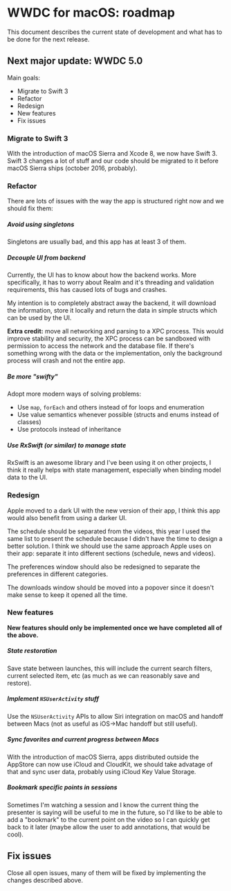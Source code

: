 # WWDC for macOS: roadmap

This document describes the current state of development and what has to be done for the next release.

## Next major update: WWDC 5.0

Main goals:

- Migrate to Swift 3
- Refactor
- Redesign
- New features
- Fix issues


### Migrate to Swift 3

With the introduction of macOS Sierra and Xcode 8, we now have Swift 3. Swift 3 changes a lot of stuff and our code should be migrated to it before macOS Sierra ships (october 2016, probably).

### Refactor

There are lots of issues with the way the app is structured right now and we should fix them:

##### Avoid using singletons

Singletons are usually bad, and this app has at least 3 of them.

##### Decouple UI from backend

Currently, the UI has to know about how the backend works. More specifically, it has to worry about Realm and it's threading and validation requirements, this has caused lots of bugs and crashes.

My intention is to completely abstract away the backend, it will download the information, store it locally and return the data in simple structs which can be used by the UI.

**Extra credit:** move all networking and parsing to a XPC process. This would improve stability and security, the XPC process can be sandboxed with permission to access the network and the database file. If there's something wrong with the data or the implementation, only the background process will crash and not the entire app.

##### Be more "swifty"

Adopt more modern ways of solving problems:

- Use `map`, `forEach` and others instead of for loops and enumeration
- Use value semantics whenever possible (structs and enums instead of classes)
- Use protocols instead of inheritance

##### Use RxSwift (or similar) to manage state

RxSwift is an awesome library and I've been using it on other projects, I think it really helps with state management, especially when binding model data to the UI.

### Redesign

Apple moved to a dark UI with the new version of their app, I think this app would also benefit from using a darker UI.

The schedule should be separated from the videos, this year I used the same list to present the schedule because I didn't have the time to design a better solution. I think we should use the same approach Apple uses on their app: separate it into different sections (schedule, news and videos).

The preferences window should also be redesigned to separate the preferences in different categories.

The downloads window should be moved into a popover since it doesn't make sense to keep it opened all the time.

### New features

**New features should only be implemented once we have completed all of the above.**

##### State restoration

Save state between launches, this will include the current search filters, current selected item, etc (as much as we can reasonably save and restore).

##### Implement `NSUserActivity` stuff

Use the `NSUserActivity` APIs to allow Siri integration on macOS and handoff between Macs (not as useful as iOS->Mac handoff but still useful).

##### Sync favorites and current progress between Macs

With the introduction of macOS Sierra, apps distributed outside the AppStore can now use iCloud and CloudKit, we should take advatage of that and sync user data, probably using iCloud Key Value Storage.

##### Bookmark specific points in sessions

Sometimes I'm watching a session and I know the current thing the presenter is saying will be useful to me in the future, so I'd like to be able to add a "bookmark" to the current point on the video so I can quickly get back to it later (maybe allow the user to add annotations, that would be cool).

## Fix issues

Close all open issues, many of them will be fixed by implementing the changes described above.